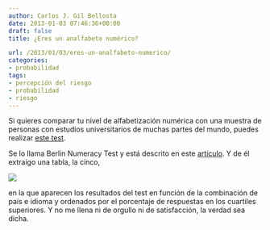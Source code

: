 ```yaml
---
author: Carlos J. Gil Bellosta
date: 2013-01-03 07:46:36+00:00
draft: false
title: ¿Eres un analfabeto numérico?

url: /2013/01/03/eres-un-analfabeto-numerico/
categories:
- probabilidad
tags:
- percepción del riesgo
- probabilidad
- riesgo
---
```


Si quieres comparar tu nivel de alfabetización numérica con una muestra de personas con estudios universitarios de muchas partes del mundo, puedes realizar [este test](http://www.riskliteracy.org/dnn/).

Se lo llama Berlin Numeracy Test y está descrito en este [artículo](http://journal.sjdm.org/11/11808/jdm11808.pdf). Y de él extraigo una tabla, la cinco,

[![](/wp-uploads/2013/01/berlin_numeracy_test.png)
](/wp-uploads/2013/01/berlin_numeracy_test.png)

en la que aparecen los resultados del test en función de la combinación de país e idioma y ordenados por el  porcentaje de respuestas en los cuartiles superiores. Y no me llena ni de orgullo ni de satisfacción, la verdad sea dicha.
